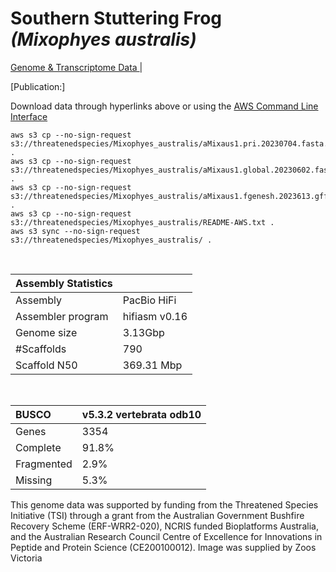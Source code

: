 # **Southern Stuttering Frog** *(Mixophyes australis)* 

[Genome & Transcriptome Data ](https://threatenedspecies.s3.ap-southeast-2.amazonaws.com/index.html) | 

[Publication:]

Download data through hyperlinks above or using the [AWS Command Line Interface](https://docs.aws.amazon.com/cli/latest/userguide/cli-chap-install.html)
  
```
aws s3 cp --no-sign-request s3://threatenedspecies/Mixophyes_australis/aMixaus1.pri.20230704.fasta.gz .
aws s3 cp --no-sign-request s3://threatenedspecies/Mixophyes_australis/aMixaus1.global.20230602.fasta.gz .
aws s3 cp --no-sign-request s3://threatenedspecies/Mixophyes_australis/aMixaus1.fgenesh.2023613.gff3.gz .
aws s3 cp --no-sign-request s3://threatenedspecies/Mixophyes_australis/README-AWS.txt .
aws s3 sync --no-sign-request s3://threatenedspecies/Mixophyes_australis/ .
```

<br>

| Assembly Statistics |  |
|:--- | --- |
| Assembly    | PacBio HiFi |
| Assembler program |  hifiasm v0.16 |
| Genome size |3.13Gbp |
| #Scaffolds | 790 |
| Scaffold N50 | 369.31 Mbp|


<br>

| **BUSCO** | **v5.3.2 vertebrata odb10** |
|:--- | --- |
| Genes    | 3354 |
| Complete    | 91.8% |
| Fragmented | 2.9% |
| Missing | 5.3% |

This genome data was supported by funding from the Threatened Species Initiative (TSI) through a grant from the Australian Government Bushfire Recovery Scheme (ERF-WRR2-020), NCRIS funded Bioplatforms Australia, and the Australian Research Council Centre of Excellence for Innovations in Peptide and Protein Science (CE200100012). Image was supplied by Zoos Victoria
